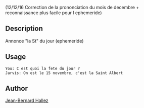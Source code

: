 <!---
IMPORTANT
=========
This README.md is displayed in the WebStore as well as within Jarvis app
Please do not change the structure of this file
Fill-in Description, Usage & Author sections
Make sure to rename the [en] folder into the language code your plugin is written in (ex: fr, es, de, it...)
For multi-language plugin:
- clone the language directory and translate commands/functions.sh
- optionally write the Description / Usage sections in several languages
-->
(12/12/16 Correction de la prononciation du mois de decembre + reconnaissance plus facile pour l ephemeride)

## Description
Annonce "la St" du jour (ephemeride)

## Usage
```
You: C est quoi la fete du jour ?
Jarvis: On est le 15 novembre, c'est la Saint Albert

```

## Author
[Jean-Bernard Hallez](https://github.com/Jean-Bernard-Hallez/jarvis-ephemeride)

